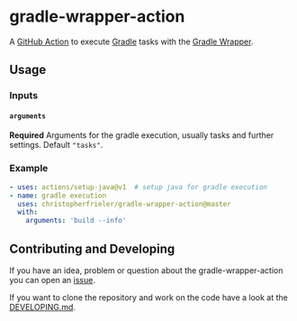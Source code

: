 # gradle-wrapper-action

A [GitHub Action](https://docs.github.com/en/actions) to execute [Gradle](https://gradle.org/) tasks with the [Gradle Wrapper](https://docs.gradle.org/current/userguide/gradle_wrapper.html).

## Usage

### Inputs

#### `arguments`

**Required** Arguments for the gradle execution, usually tasks and further settings. Default `"tasks"`.

### Example

```yaml
- uses: actions/setup-java@v1  # setup java for gradle execution
- name: gradle execution  
  uses: christopherfrieler/gradle-wrapper-action@master
  with:
    arguments: 'build --info'
```

## Contributing and Developing
If you have an idea, problem or question about the gradle-wrapper-action you can open an [issue](https://github.com/christopherfrieler/gradle-wrapper-action/issues).

If you want to clone the repository and work on the code have a look at the [DEVELOPING.md](https://github.com/christopherfrieler/gradle-wrapper-action/blob/master/DEVELOPING.md).
